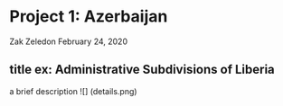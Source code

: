 # Project 1: Azerbaijan 

Zak Zeledon
February 24, 2020

## title ex: Administrative Subdivisions of Liberia
a brief description
![] (details.png)
